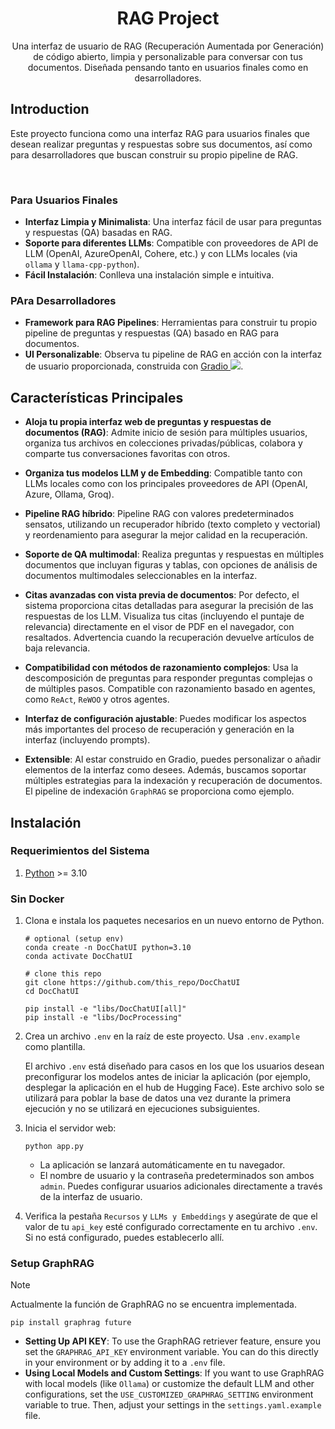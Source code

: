 <div align="center">

# RAG Project

Una interfaz de usuario de RAG (Recuperación Aumentada por Generación) de código abierto, limpia y personalizable para conversar con tus documentos. Diseñada pensando tanto en usuarios finales como en desarrolladores.

</div>

## Introduction

Este proyecto funciona como una interfaz RAG para usuarios finales que desean realizar preguntas y respuestas sobre sus documentos, así como para desarrolladores que buscan construir su propio pipeline de RAG.

<br>

### Para Usuarios Finales

- **Interfaz Limpia y Minimalista**: Una interfaz fácil de usar para preguntas y respuestas (QA) basadas en RAG.
- **Soporte para diferentes LLMs**: Compatible con proveedores de API de LLM (OpenAI, AzureOpenAI, Cohere, etc.) y con LLMs locales (via `ollama` y `llama-cpp-python`).
- **Fácil Instalación**: Conlleva una instalación simple e intuitiva.

### PAra Desarrolladores

- **Framework para RAG Pipelines**: Herramientas para construir tu propio pipeline de preguntas y respuestas (QA) basado en RAG para documentos.
- **UI Personalizable**: Observa tu pipeline de RAG en acción con la interfaz de usuario proporcionada, construida con <a href='https://github.com/gradio-app/gradio'>Gradio <img src='https://img.shields.io/github/stars/gradio-app/gradio'></a>.

## Características Principales

- **Aloja tu propia interfaz web de preguntas y respuestas de documentos (RAG)**: Admite inicio de sesión para múltiples usuarios, organiza tus archivos en colecciones privadas/públicas, colabora y comparte tus conversaciones favoritas con otros.

- **Organiza tus modelos LLM y de Embedding**: Compatible tanto con LLMs locales como con los principales proveedores de API (OpenAI, Azure, Ollama, Groq).

- **Pipeline RAG híbrido**: Pipeline RAG con valores predeterminados sensatos, utilizando un recuperador híbrido (texto completo y vectorial) y reordenamiento para asegurar la mejor calidad en la recuperación.

- **Soporte de QA multimodal**: Realiza preguntas y respuestas en múltiples documentos que incluyan figuras y tablas, con opciones de análisis de documentos multimodales seleccionables en la interfaz.

- **Citas avanzadas con vista previa de documentos**: Por defecto, el sistema proporciona citas detalladas para asegurar la precisión de las respuestas de los LLM. Visualiza tus citas (incluyendo el puntaje de relevancia) directamente en el visor de PDF en el navegador, con resaltados. Advertencia cuando la recuperación devuelve artículos de baja relevancia.

- **Compatibilidad con métodos de razonamiento complejos**: Usa la descomposición de preguntas para responder preguntas complejas o de múltiples pasos. Compatible con razonamiento basado en agentes, como `ReAct`, `ReWOO` y otros agentes.

- **Interfaz de configuración ajustable**: Puedes modificar los aspectos más importantes del proceso de recuperación y generación en la interfaz (incluyendo prompts).

- **Extensible**: Al estar construido en Gradio, puedes personalizar o añadir elementos de la interfaz como desees. Además, buscamos soportar múltiples estrategias para la indexación y recuperación de documentos. El pipeline de indexación `GraphRAG` se proporciona como ejemplo.


## Instalación

### Requerimientos del Sistema

1. [Python](https://www.python.org/downloads/) >= 3.10

### Sin Docker

1. Clona e instala los paquetes necesarios en un nuevo entorno de Python.

   ```shell
   # optional (setup env)
   conda create -n DocChatUI python=3.10
   conda activate DocChatUI

   # clone this repo
   git clone https://github.com/this_repo/DocChatUI
   cd DocChatUI

   pip install -e "libs/DocChatUI[all]"
   pip install -e "libs/DocProcessing"
   ```

2. Crea un archivo `.env` en la raíz de este proyecto. Usa `.env.example` como plantilla.

   El archivo `.env` está diseñado para casos en los que los usuarios desean preconfigurar los modelos antes de iniciar la aplicación (por ejemplo, desplegar la aplicación en el hub de Hugging Face). Este archivo solo se utilizará para poblar la base de datos una vez durante la primera ejecución y no se utilizará en ejecuciones subsiguientes.


3. Inicia el servidor web:

   ```shell
   python app.py
   ```

   - La aplicación se lanzará automáticamente en tu navegador.
   - El nombre de usuario y la contraseña predeterminados son ambos `admin`. Puedes configurar usuarios adicionales directamente a través de la interfaz de usuario.


4. Verifica la pestaña `Recursos` y `LLMs y Embeddings` y asegúrate de que el valor de tu `api_key` esté configurado correctamente en tu archivo `.env`. Si no está configurado, puedes establecerlo allí.

### Setup GraphRAG

> [!NOTE]
> Actualmente la función de GraphRAG no se encuentra implementada.

  ```shell
  pip install graphrag future
  ```

- **Setting Up API KEY**: To use the GraphRAG retriever feature, ensure you set the `GRAPHRAG_API_KEY` environment variable. You can do this directly in your environment or by adding it to a `.env` file.
- **Using Local Models and Custom Settings**: If you want to use GraphRAG with local models (like `Ollama`) or customize the default LLM and other configurations, set the `USE_CUSTOMIZED_GRAPHRAG_SETTING` environment variable to true. Then, adjust your settings in the `settings.yaml.example` file.

